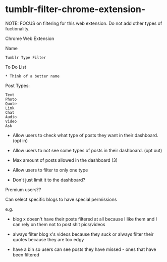 # tumblr-filter-chrome-extension-

NOTE: FOCUS on filtering for this web extension. 
Do not add other types of fuctionality.

Chrome Web Extension

Name

	Tumblr Type Filter


To Do List

	* Think of a better name

Post Types:

	Text
	Photo 
	Quote
	Link 
	Chat
	Audio
	Video
	Ask

* Allow users to check what type of posts they want in their dashboard. (opt in)

* Allow users to not see some types of posts in their dashboard. (opt out)

* Max amount of posts allowed in the dashboard (3)

* Allow users to filter to only one type 

* Don't just limit it to the dashboard?


Premium users??

Can select specific blogs to have special permissions 

e.g.

* blog x doesn't have their posts filtered at all because I like them and I can rely on them not to post shit pics/videos

* always filter blog x's videos because they suck or always filter their quotes because they are too edgy 

* have a bin so users can see posts they have missed - ones that have been filtered 



